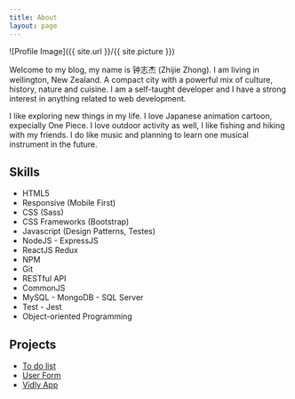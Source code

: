 ```yaml
---
title: About
layout: page
---
```

![Profile Image]({{ site.url }}/{{ site.picture }})

<p>Welcome to my blog, my name is 钟志杰 (Zhijie Zhong). I am living in wellington, New Zealand. A compact city with a powerful mix of culture, history, nature and cuisine. I am a self-taught developer and I have a strong interest in anything related to web development.</p>

<p>I like exploring new things in my life. I love Japanese animation cartoon, expecially One Piece. I love outdoor activity as well, I like fishing and hiking with my friends. I do like music and planning to learn one musical instrument in the future.</p>




<h2>Skills</h2>

<ul class="skill-list">
	<li>HTML5</li>
	<li>Responsive (Mobile First)</li>
	<li>CSS (Sass)</li>
	<li>CSS Frameworks (Bootstrap)</li>
	<li>Javascript (Design Patterns, Testes)</li>
	<li>NodeJS - ExpressJS</li>
	<li>ReactJS Redux</li>
	<li>NPM</li>
	<li>Git</li>
	<li>RESTful API</li>
	<li>CommonJS</li>
	<li>MySQL - MongoDB - SQL Server</li>
	<li>Test - Jest</li>
	<li>Object-oriented Programming</li>
</ul>

<h2>Projects</h2>

<ul>
	<li><a href="https://thawing-river-90017.herokuapp.com">To do list</a></li>
	<li><a href="https://evening-lake-97621.herokuapp.com">User Form</a></li>
	<li><a href="https://guarded-shore-84777.herokuapp.com/movies">Vidly App</a></li>
</ul>
